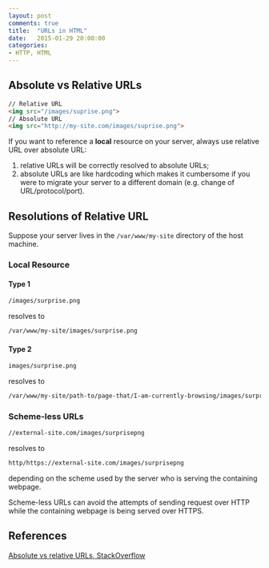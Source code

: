 ```yaml
---
layout: post
comments: true
title:  "URLs in HTML"
date:   2015-01-29 20:00:00
categories:
- HTTP, HTML
---
```


## Absolute vs Relative URLs

``` html
// Relative URL
<img src="/images/suprise.png">
// Absolute URL
<img src="http://my-site.com/images/suprise.png">
```

If you want to reference a **local** resource on your server, always use relative URL over absolute URL:
1. relative URLs will be correctly resolved to absolute URLs;
2. absolute URLs are like hardcoding which makes it cumbersome if you were to migrate your server to a different domain (e.g. change of URL/protocol/port).

## Resolutions of Relative URL

Suppose your server lives in the `/var/www/my-site` directory of the host machine.

### Local Resource

#### Type 1
``` html
/images/surprise.png
```
resolves to
``` html
/var/www/my-site/images/surprise.png
```

#### Type 2
```html
images/surprise.png
```
resolves to
``` html
/var/www/my-site/path-to/page-that/I-am-currently-browsing/images/surprise.png
```

### Scheme-less URLs

``` html
//external-site.com/images/surprisepng
```
resolves to
``` html
http/https://external-site.com/images/surprisepng
```
depending on the scheme used by the server who is serving the containing webpage.

Scheme-less URLs can avoid the attempts of sending request over HTTP while the containing webpage is being served over HTTPS.

## References

[Absolute vs relative URLs, StackOverflow](http://stackoverflow.com/questions/2005079/absolute-vs-relative-urls)
